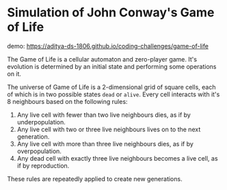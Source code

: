 # Simulation of John Conway's Game of Life

demo: https://aditya-ds-1806.github.io/coding-challenges/game-of-life

The Game of Life is a cellular automaton and zero-player game. It's evolution is determined by an initial state and performing some operations on it.

The universe of Game of Life is a 2-dimensional grid of square cells, each of which is in two possible states `dead` or `alive`. Every cell interacts with it's 8 neighbours based on the following rules:

1. Any live cell with fewer than two live neighbours dies, as if by underpopulation.
2. Any live cell with two or three live neighbours lives on to the next generation.
3. Any live cell with more than three live neighbours dies, as if by overpopulation.
4. Any dead cell with exactly three live neighbours becomes a live cell, as if by reproduction.

These rules are repeatedly applied to create new generations.
